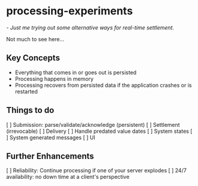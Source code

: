 # processing-experiments
*- Just me trying out some alternative ways for real-time settlement.*

Not much to see here...

## Key Concepts
- Everything that comes in or goes out is persisted
- Processing happens in memory
- Processing recovers from persisted data if the application crashes or is restarted

## Things to do
[ ] Submission: parse/validate/acknowledge (persistent)
[ ] Settlement (irrevocable)
[ ] Delivery
[ ] Handle predated value dates
[ ] System states
[ ] System generated messages
[ ] UI

## Further Enhancements
[ ] Reliability: Continue processing if one of your server explodes
[ ] 24/7 availability: no down time at a client's perspective